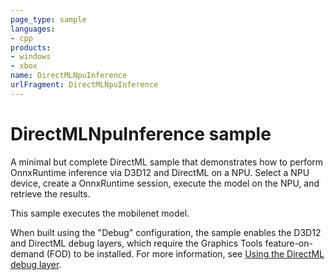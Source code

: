 ```yaml
---
page_type: sample
languages:
- cpp
products:
- windows
- xbox
name: DirectMLNpuInference
urlFragment: DirectMLNpuInference
---
```


# DirectMLNpuInference sample

A minimal but complete DirectML sample that demonstrates how to perform OnnxRuntime inference via D3D12 and DirectML on a NPU. Select a NPU device, create a OnnxRuntime session, execute the model on the NPU, and retrieve the results.

This sample executes the mobilenet model.

When built using the "Debug" configuration, the sample enables the D3D12 and DirectML debug layers, which require the Graphics Tools feature-on-demand (FOD) to be installed. For more information, see [Using the DirectML debug layer](https://docs.microsoft.com/windows/desktop/direct3d12/dml-debug-layer).
